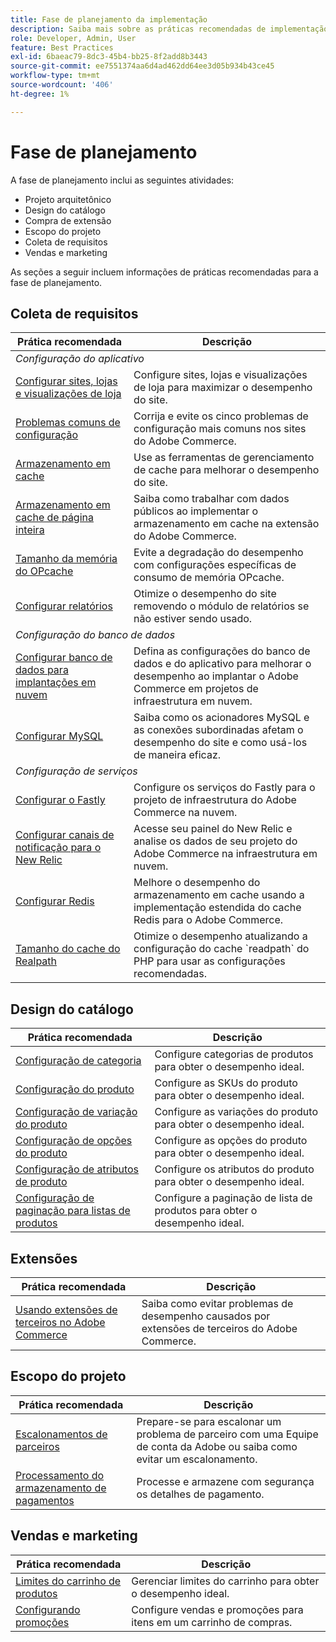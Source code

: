 ```yaml
---
title: Fase de planejamento da implementação
description: Saiba mais sobre as práticas recomendadas de implementação para a fase de planejamento de projetos do Adobe Commerce.
role: Developer, Admin, User
feature: Best Practices
exl-id: 6baeac79-8dc3-45b4-bb25-8f2add8b3443
source-git-commit: ee7551374aa6d4ad462dd64ee3d05b934b43ce45
workflow-type: tm+mt
source-wordcount: '406'
ht-degree: 1%

---
```


# Fase de planejamento

A fase de planejamento inclui as seguintes atividades:

- Projeto arquitetônico
- Design do catálogo
- Compra de extensão
- Escopo do projeto
- Coleta de requisitos
- Vendas e marketing

As seções a seguir incluem informações de práticas recomendadas para a fase de planejamento.

## Coleta de requisitos

<table>
<thead>
  <tr>
    <th>Prática recomendada</th>
    <th>Descrição</th>
  </tr>
</thead>
<tbody>
  <tr>
    <td colspan="2"><em>Configuração do aplicativo</em></td>
  </tr>
  <tr>
    <td><a href="sites-stores-store-views.md">Configurar sites, lojas e visualizações de loja</a></td>
    <td>Configure sites, lojas e visualizações de loja para maximizar o desempenho do site.</td>
  </tr>
  <tr>
    <td><a href="https://business.adobe.com/blog/how-to/the-usual-suspects-5-configuration-issues-to-maximize-your-peak-sales">Problemas comuns de configuração</a></td>
    <td>Corrija e evite os cinco problemas de configuração mais comuns nos sites do Adobe Commerce.</td>
  </tr>
  <tr>
    <td><a href="https://experienceleague.adobe.com/docs/commerce-admin/systems/tools/cache-management.html">Armazenamento em cache</a></td>
    <td>Use as ferramentas de gerenciamento de cache para melhorar o desempenho do site.</td>
  </tr>
  <tr>
    <td><a href="https://developer.adobe.com/commerce/php/development/cache/page/public-content/">Armazenamento em cache de página inteira</a></td>
    <td>Saiba como trabalhar com dados públicos ao implementar o armazenamento em cache na extensão do Adobe Commerce.</td>
  </tr>
  <tr>
    <td><a href="opcache-memory-size.md">Tamanho da memória do OPcache</a></td>
    <td>Evite a degradação do desempenho com configurações específicas de consumo de memória OPcache.</td>
  </tr>
  <tr>
    <td><a href="reporting-configuration.md">Configurar relatórios</a></td>
    <td>Otimize o desempenho do site removendo o módulo de relatórios se não estiver sendo usado.</td>
  </tr>
  <tr>
    <td colspan="2"><em>Configuração do banco de dados</em></td>
  </tr>
  <tr>
    <td><a href="database-on-cloud.md">Configurar banco de dados para implantações em nuvem</a></td>
    <td>Defina as configurações do banco de dados e do aplicativo para melhorar o desempenho ao implantar o Adobe Commerce em projetos de infraestrutura em nuvem.</td>
  </tr>
  <tr>
    <td><a href="mysql-configuration.md">Configurar MySQL</a></td>
    <td>Saiba como os acionadores MySQL e as conexões subordinadas afetam o desempenho do site e como usá-los de maneira eficaz.</td>
  </tr>
  <tr>
    <td colspan="2"><em>Configuração de serviços</em></td>
  </tr>
  <tr>
    <td><a href="https://experienceleague.adobe.com/docs/commerce-cloud-service/user-guide/cdn/setup-fastly/fastly-configuration.html">Configurar o Fastly</a></td>
    <td>Configure os serviços do Fastly para o projeto de infraestrutura do Adobe Commerce na nuvem.</td>
  </tr>
  <tr>
    <td><a href="https://experienceleague.adobe.com/docs/commerce-cloud-service/user-guide/monitor/new-relic.html">Configurar canais de notificação para o New Relic</a></td>
    <td>Acesse seu painel do New Relic e analise os dados de seu projeto do Adobe Commerce na infraestrutura em nuvem.</td>
  </tr>
  <tr>
    <td><a href="redis-service-configuration.md">Configurar Redis</a></td>
    <td>Melhore o desempenho do armazenamento em cache usando a implementação estendida do cache Redis para o Adobe Commerce.</td>
  </tr>
  <tr>
    <td><a href="realpath-cache-size.md">Tamanho do cache do Realpath</a></td>
    <td>Otimize o desempenho atualizando a configuração do cache `readpath` do PHP para usar as configurações recomendadas.</td>
  </tr>
</tbody>
</table>

## Design do catálogo

| Prática recomendada | Descrição |
|---------------------------------------------------------------------------------------------------|---------------------------------------------------------------|
| [Configuração de categoria](catalog-management.md#category-limits) | Configure categorias de produtos para obter o desempenho ideal. |
| [Configuração do produto&#x200B;](catalog-management.md#product-sku-limits) | Configure as SKUs do produto para obter o desempenho ideal. |
| [Configuração de variação do produto](catalog-management.md#product-variations) | Configure as variações do produto para obter o desempenho ideal. |
| [Configuração de opções do produto](catalog-management.md#product-options) | Configure as opções do produto para obter o desempenho ideal. |
| [Configuração de atributos de produto&#x200B;](catalog-management.md#product-attributes) | Configure os atributos do produto para obter o desempenho ideal. |
| [Configuração de paginação para listas de produtos](catalog-management.md#product-listing-pagination) | Configure a paginação de lista de produtos para obter o desempenho ideal. |

## Extensões

| Prática recomendada | Descrição |
|-----------------------------------------------------------------|----------------------------------------------------------------------------------------|
| [Usando extensões de terceiros no Adobe Commerce](extensions.md) | Saiba como evitar problemas de desempenho causados por extensões de terceiros do Adobe Commerce. |

## Escopo do projeto

| Prática recomendada | Descrição |
|--------------------------------------------------------------|--------------------------------------------------------------------------------------------------------------|
| [Escalonamentos de parceiros](partner-escalation.md) | Prepare-se para escalonar um problema de parceiro com uma Equipe de conta da Adobe ou saiba como evitar um escalonamento. |
| [Processamento do armazenamento de pagamentos](payment-processing-storage.md) | Processe e armazene com segurança os detalhes de pagamento. |

## Vendas e marketing

| Prática recomendada | Descrição |
|------------------------------------------------------------|--------------------------------------------------------------|
| [Limites do carrinho de produtos](catalog-management.md#cart-limits) | Gerenciar limites do carrinho para obter o desempenho ideal. |
| [Configurando promoções](catalog-management.md#promotions) | Configure vendas e promoções para itens em um carrinho de compras. |
